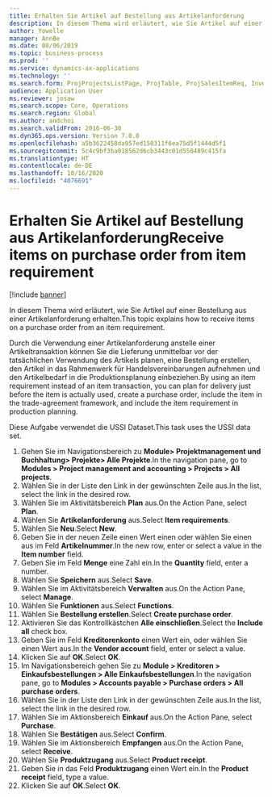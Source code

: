 ```yaml
---
title: Erhalten Sie Artikel auf Bestellung aus Artikelanforderung
description: In diesem Thema wird erläutert, wie Sie Artikel auf einer Bestellung aus einer Artikelanforderung erhalten.
author: Yowelle
manager: AnnBe
ms.date: 08/06/2019
ms.topic: business-process
ms.prod: ''
ms.service: dynamics-ax-applications
ms.technology: ''
ms.search.form: ProjProjectsListPage, ProjTable, ProjSalesItemReq, InventItemIdLookupSimple, PurchCreateFromSalesOrder, VendAccountItemLookup, PurchTable, PurchEditLines
audience: Application User
ms.reviewer: josaw
ms.search.scope: Core, Operations
ms.search.region: Global
ms.author: andchoi
ms.search.validFrom: 2016-06-30
ms.dyn365.ops.version: Version 7.0.0
ms.openlocfilehash: a5b3622458da957ed150311f6ea75d5f1444d5f1
ms.sourcegitcommit: 5c4c9bf3ba018562d6cb3443c01d550489c415fa
ms.translationtype: HT
ms.contentlocale: de-DE
ms.lasthandoff: 10/16/2020
ms.locfileid: "4076691"
---
```

# <a name="receive-items-on-purchase-order-from-item-requirement"></a><span data-ttu-id="525f4-103">Erhalten Sie Artikel auf Bestellung aus Artikelanforderung</span><span class="sxs-lookup"><span data-stu-id="525f4-103">Receive items on purchase order from item requirement</span></span>

[!include [banner](../../includes/banner.md)]

<span data-ttu-id="525f4-104">In diesem Thema wird erläutert, wie Sie Artikel auf einer Bestellung aus einer Artikelanforderung erhalten.</span><span class="sxs-lookup"><span data-stu-id="525f4-104">This topic explains how to receive items on a purchase order from an item requirement.</span></span>

<span data-ttu-id="525f4-105">Durch die Verwendung einer Artikelanforderung anstelle einer Artikeltransaktion können Sie die Lieferung unmittelbar vor der tatsächlichen Verwendung des Artikels planen, eine Bestellung erstellen, den Artikel in das Rahmenwerk für Handelsvereinbarungen aufnehmen und den Artikelbedarf in die Produktionsplanung einbeziehen.</span><span class="sxs-lookup"><span data-stu-id="525f4-105">By using an item requirement instead of an item transaction, you can plan for delivery just before the item is actually used, create a purchase order, include the item in the trade-agreement framework, and include the item requirement in production planning.</span></span> 

<span data-ttu-id="525f4-106">Diese Aufgabe verwendet die USSI Dataset.</span><span class="sxs-lookup"><span data-stu-id="525f4-106">This task uses the USSI data set.</span></span>

1. <span data-ttu-id="525f4-107">Gehen Sie im Navigationsbereich zu **Module> Projektmanagement und Buchhaltung> Projekte> Alle Projekte**.</span><span class="sxs-lookup"><span data-stu-id="525f4-107">In the navigation pane, go to **Modules > Project management and accounting > Projects > All projects**.</span></span>
2. <span data-ttu-id="525f4-108">Wählen Sie in der Liste den Link in der gewünschten Zeile aus.</span><span class="sxs-lookup"><span data-stu-id="525f4-108">In the list, select the link in the desired row.</span></span>
3. <span data-ttu-id="525f4-109">Wählen Sie im Aktivitätsbereich **Plan** aus.</span><span class="sxs-lookup"><span data-stu-id="525f4-109">On the Action Pane, select **Plan**.</span></span>
4. <span data-ttu-id="525f4-110">Wählen Sie **Artikelanforderung** aus.</span><span class="sxs-lookup"><span data-stu-id="525f4-110">Select **Item requirements**.</span></span>
5. <span data-ttu-id="525f4-111">Wählen Sie **Neu**.</span><span class="sxs-lookup"><span data-stu-id="525f4-111">Select **New**.</span></span>
6. <span data-ttu-id="525f4-112">Geben Sie in der neuen Zeile einen Wert einen oder wählen Sie einen aus im Feld **Artikelnummer**.</span><span class="sxs-lookup"><span data-stu-id="525f4-112">In the new row, enter or select a value in the **Item number** field.</span></span>
7. <span data-ttu-id="525f4-113">Geben Sie im Feld **Menge** eine Zahl ein.</span><span class="sxs-lookup"><span data-stu-id="525f4-113">In the **Quantity** field, enter a number.</span></span>
8. <span data-ttu-id="525f4-114">Wählen Sie **Speichern** aus.</span><span class="sxs-lookup"><span data-stu-id="525f4-114">Select **Save**.</span></span>
9. <span data-ttu-id="525f4-115">Wählen Sie im Aktivitätsbereich **Verwalten** aus.</span><span class="sxs-lookup"><span data-stu-id="525f4-115">On the Action Pane, select **Manage**.</span></span>
10. <span data-ttu-id="525f4-116">Wählen Sie **Funktionen** aus.</span><span class="sxs-lookup"><span data-stu-id="525f4-116">Select **Functions**.</span></span>
11. <span data-ttu-id="525f4-117">Wählen Sie **Bestellung erstellen**.</span><span class="sxs-lookup"><span data-stu-id="525f4-117">Select **Create purchase order**.</span></span>
12. <span data-ttu-id="525f4-118">Aktivieren Sie das Kontrollkästchen **Alle einschließen**.</span><span class="sxs-lookup"><span data-stu-id="525f4-118">Select the **Include all** check box.</span></span>
13. <span data-ttu-id="525f4-119">Geben Sie im Feld **Kreditorenkonto** einen Wert ein, oder wählen Sie einen Wert aus.</span><span class="sxs-lookup"><span data-stu-id="525f4-119">In the **Vendor account** field, enter or select a value.</span></span>
14. <span data-ttu-id="525f4-120">Klicken Sie auf **OK**.</span><span class="sxs-lookup"><span data-stu-id="525f4-120">Select **OK**.</span></span>
15. <span data-ttu-id="525f4-121">Im Navigationsbereich gehen Sie zu **Module > Kreditoren > Einkaufsbestellungen > Alle Einkaufsbestellungen**.</span><span class="sxs-lookup"><span data-stu-id="525f4-121">In the navigation pane, go to **Modules > Accounts payable > Purchase orders > All purchase orders**.</span></span>
16. <span data-ttu-id="525f4-122">Wählen Sie in der Liste den Link in der gewünschten Zeile aus.</span><span class="sxs-lookup"><span data-stu-id="525f4-122">In the list, select the link in the desired row.</span></span>
17. <span data-ttu-id="525f4-123">Wählen Sie im Aktionsbereich **Einkauf** aus.</span><span class="sxs-lookup"><span data-stu-id="525f4-123">On the Action Pane, select **Purchase**.</span></span>
18. <span data-ttu-id="525f4-124">Wählen Sie **Bestätigen** aus.</span><span class="sxs-lookup"><span data-stu-id="525f4-124">Select **Confirm**.</span></span>
19. <span data-ttu-id="525f4-125">Wählen Sie im Aktionsbereich **Empfangen** aus.</span><span class="sxs-lookup"><span data-stu-id="525f4-125">On the Action Pane, select **Receive**.</span></span>
20. <span data-ttu-id="525f4-126">Wählen Sie **Produktzugang** aus.</span><span class="sxs-lookup"><span data-stu-id="525f4-126">Select **Product receipt**.</span></span>
21. <span data-ttu-id="525f4-127">Geben Sie in das Feld **Produktzugang** einen Wert ein.</span><span class="sxs-lookup"><span data-stu-id="525f4-127">In the **Product receipt** field, type a value.</span></span>
22. <span data-ttu-id="525f4-128">Klicken Sie auf **OK**.</span><span class="sxs-lookup"><span data-stu-id="525f4-128">Select **OK**.</span></span>

